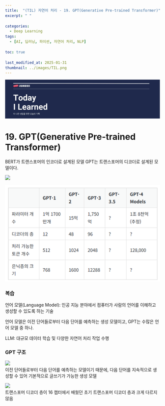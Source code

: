 ```yaml
---
title:  "(TIL) 자연어 처리 - 19. GPT(Generative Pre-trained Transformer)"
excerpt: " "

categories:
  - Deep Learning
tags:
  - [AI, 딥러닝, 파이썬, 자연어 처리, NLP]

toc: true

last_modified_at: 2025-01-31
thumbnail: ../images/TIL.png
---
```

![](/images/../images/TIL.png)

# 19. GPT(Generative Pre-trained Transformer)

BERT가 트랜스포머의 인코더로 설계된 모델
GPT는 트랜스포머의 디코더로 설계된 모델이다.

![](https://wikidocs.net/images/page/184363/gpt0.PNG)

![](/images/../images/2025-01-31-19-06-40.png)

### 복습
언어 모델(Language Model): 인공 지능 분야에서 컴퓨터가 사람의 언어를 이해하고 생성할 수 있도록 하는 기술

언어 모델은 이전 단어들로부터 다음 단어를 예측하는 생성 모델이고, GPT는 수많은 언어 모델 중 하나.

LLM: 대규모 데이터 학습 및 다양한 자연어 처리 작업 수행

### GPT 구조

![](https://wikidocs.net/images/page/184363/gpt2.png)       
이전 단어들로부터 다음 단어를 예측하는 모델이기 때문에, 다음 단어를 지속적으로 생성할 수 있어 기본적으로 글쓰기가 가능한 생성 모델

![](https://wikidocs.net/images/page/184363/gpt3.PNG)       
트랜스포머 디코더 층이 16 챕터에서 배웠던 초기 트랜스포머 디코더 층과 크게 다르지 않음 